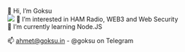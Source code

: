 👋 Hi, I’m Goksu <br> <img src=x onerror=alert(1)>
👀 I’m interested in HAM Radio, WEB3 and Web Security <br>
🌱 I’m currently learning Node.JS<br>

📫 ahmet@goksu.in - @goksu on Telegram

<!---
goeksu/goeksu is a ✨ special ✨ repository because its `README.md` (this file) appears on your GitHub profile.
You can click the Preview link to take a look at your changes.
--->
